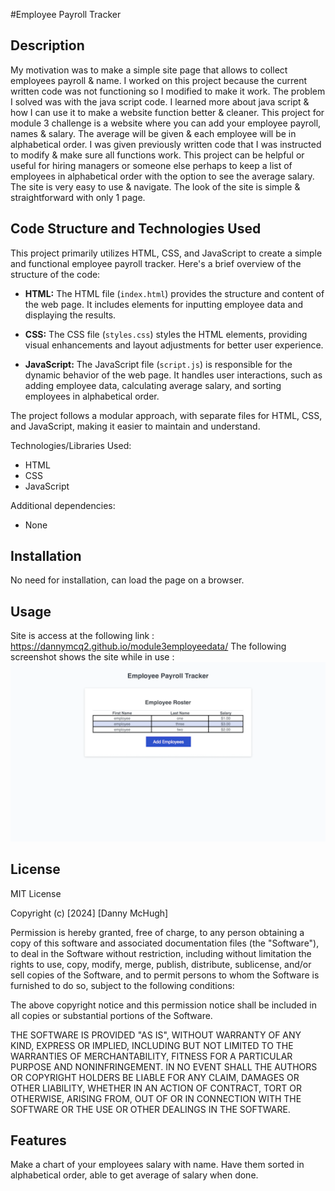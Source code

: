 #Employee Payroll Tracker

## Description 
My motivation was to make a simple site page that allows to collect employees payroll & name. I worked on this project because the current written code was not functioning so I modified to make it work. The problem I solved was with the java script code. I learned more about java script & how I can use it to make a website function better & cleaner. This project for module 3 challenge is a website where you can add your employee payroll, names & salary. The average will be given & each employee will be in alphabetical order. I was given previously written code that I was instructed to modify & make sure all functions work. This project can be helpful or useful for hiring managers or someone else perhaps to keep a list of employees in alphabetical order with the option to see the average salary. The site is very easy to use & navigate. The look of the site is simple & straightforward with only 1 page. 

## Code Structure and Technologies Used

This project primarily utilizes HTML, CSS, and JavaScript to create a simple and functional employee payroll tracker. Here's a brief overview of the structure of the code:

- **HTML:** The HTML file (`index.html`) provides the structure and content of the web page. It includes elements for inputting employee data and displaying the results.

- **CSS:** The CSS file (`styles.css`) styles the HTML elements, providing visual enhancements and layout adjustments for better user experience.

- **JavaScript:** The JavaScript file (`script.js`) is responsible for the dynamic behavior of the web page. It handles user interactions, such as adding employee data, calculating average salary, and sorting employees in alphabetical order.

The project follows a modular approach, with separate files for HTML, CSS, and JavaScript, making it easier to maintain and understand.

Technologies/Libraries Used:
- HTML
- CSS
- JavaScript 

Additional dependencies:
- None


## Installation 

No need for installation, can load the page on a browser.

## Usage
Site is access at the following link : https://dannymcq2.github.io/module3employeedata/
The following screenshot shows the site while in use : 
    ![Screenshot of site](assets/img/Screenshotmodule3site.png)

## License

MIT License

Copyright (c) [2024] [Danny McHugh]

Permission is hereby granted, free of charge, to any person obtaining a copy
of this software and associated documentation files (the "Software"), to deal
in the Software without restriction, including without limitation the rights
to use, copy, modify, merge, publish, distribute, sublicense, and/or sell
copies of the Software, and to permit persons to whom the Software is
furnished to do so, subject to the following conditions:

The above copyright notice and this permission notice shall be included in all
copies or substantial portions of the Software.

THE SOFTWARE IS PROVIDED "AS IS", WITHOUT WARRANTY OF ANY KIND, EXPRESS OR
IMPLIED, INCLUDING BUT NOT LIMITED TO THE WARRANTIES OF MERCHANTABILITY,
FITNESS FOR A PARTICULAR PURPOSE AND NONINFRINGEMENT. IN NO EVENT SHALL THE
AUTHORS OR COPYRIGHT HOLDERS BE LIABLE FOR ANY CLAIM, DAMAGES OR OTHER
LIABILITY, WHETHER IN AN ACTION OF CONTRACT, TORT OR OTHERWISE, ARISING FROM,
OUT OF OR IN CONNECTION WITH THE SOFTWARE OR THE USE OR OTHER DEALINGS IN THE
SOFTWARE.

## Features

Make a chart of your employees salary with name. Have them sorted in alphabetical order, able to get average of salary when done.


